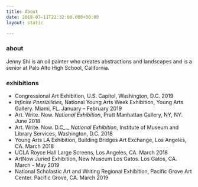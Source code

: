 ```yaml
---
title: About
date: 2018-07-11T22:32:00.000+00:00
layout: static

---
```

### about

Jenny Shi is an oil painter who creates abstractions and landscapes and is a senior at Palo Alto High School, California.

### exhibitions

* Congressional Art Exhibition, U.S. Capitol, Washington, D.C. 2019
* _Infinite Possibilities,_ National Young Arts Week Exhibition, Young Arts Gallery. Miami, FL. January – February 2019
* Art. Write. Now. _National Exhibition_, Pratt Manhattan Gallery, NY, NY. June 2018
* Art. Write. Now. D.C_._ _National Exhibition_, Institute of Museum and Library Services, Washington, D.C. 2018
* Young Arts LA Exhibition, Building Bridges Art Exchange, Los Angeles, CA. March 2018
* UCLA Royce Hall Large Screens, Los Angeles, CA. March 2018
* ArtNow Juried Exhibition, New Museum Los Gatos. Los Gatos, CA. March - May 2019
* National Scholastic Art and Writing Regional Exhibition, Pacific Grove Art Center. Pacific Grove, CA. March 2019